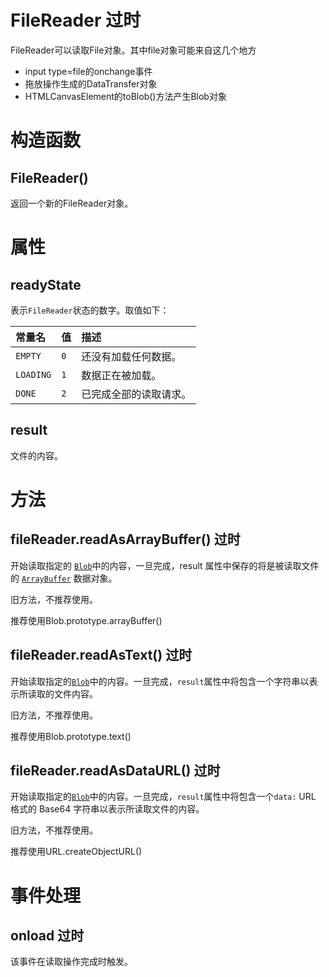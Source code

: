 # FileReader 过时

FileReader可以读取File对象。其中file对象可能来自这几个地方

- input type=file的onchange事件
- 拖放操作生成的DataTransfer对象
- HTMLCanvasElement的toBlob()方法产生Blob对象

# 构造函数

## FileReader()

返回一个新的FileReader对象。

# 属性

## readyState

表示`FileReader`状态的数字。取值如下：

| 常量名    | 值   | 描述                   |
| :-------- | :--- | :--------------------- |
| `EMPTY`   | `0`  | 还没有加载任何数据。   |
| `LOADING` | `1`  | 数据正在被加载。       |
| `DONE`    | `2`  | 已完成全部的读取请求。 |

## result

文件的内容。

# 方法

## fileReader.readAsArrayBuffer() 过时

开始读取指定的 [`Blob`](https://developer.mozilla.org/zh-CN/docs/Web/API/Blob)中的内容，一旦完成，result 属性中保存的将是被读取文件的 [`ArrayBuffer`](https://developer.mozilla.org/zh-CN/docs/Web/JavaScript/Reference/Global_Objects/ArrayBuffer) 数据对象。

旧方法，不推荐使用。

推荐使用Blob.prototype.arrayBuffer()

## fileReader.readAsText() 过时

开始读取指定的[`Blob`](https://developer.mozilla.org/zh-CN/docs/Web/API/Blob)中的内容。一旦完成，`result`属性中将包含一个字符串以表示所读取的文件内容。

旧方法，不推荐使用。

推荐使用Blob.prototype.text()

## fileReader.readAsDataURL() 过时

开始读取指定的[`Blob`](https://developer.mozilla.org/zh-CN/docs/Web/API/Blob)中的内容。一旦完成，`result`属性中将包含一个`data:` URL 格式的 Base64 字符串以表示所读取文件的内容。

旧方法，不推荐使用。

推荐使用URL.createObjectURL()

# 事件处理

## onload 过时

该事件在读取操作完成时触发。

